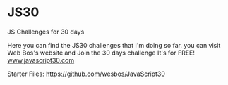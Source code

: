 # JS30
JS Challenges for 30 days 

Here you can find the JS30 challenges that I'm doing so far.
you can visit Web Bos's website and Join the 30 days challenge It's for FREE!
www.javascript30.com

Starter Files:
https://github.com/wesbos/JavaScript30

